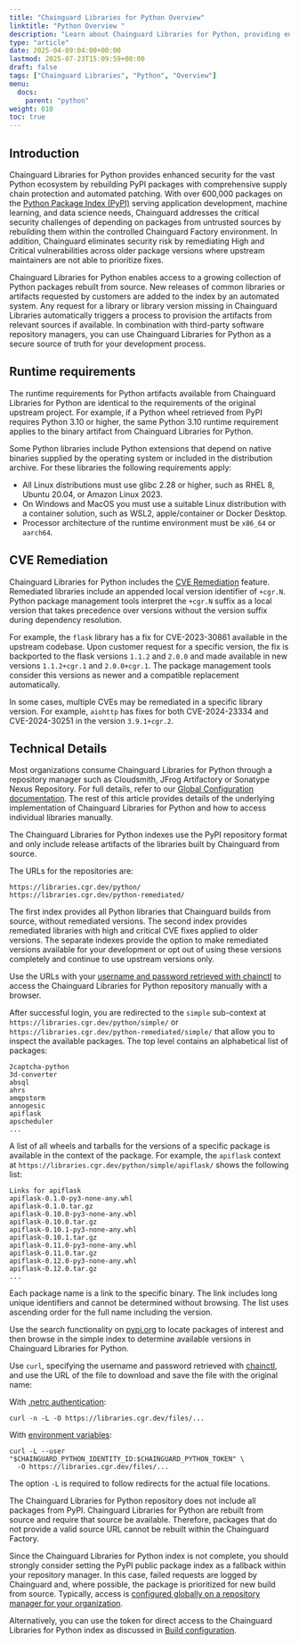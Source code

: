```yaml
---
title: "Chainguard Libraries for Python Overview"
linktitle: "Python Overview "
description: "Learn about Chainguard Libraries for Python, providing enhanced security for PyPI packages through automated vulnerability patching and supply chain protection"
type: "article"
date: 2025-04-09:04:00+00:00
lastmod: 2025-07-23T15:09:59+00:00
draft: false
tags: ["Chainguard Libraries", "Python", "Overview"]
menu:
  docs:
    parent: "python"
weight: 010
toc: true
---
```


## Introduction

Chainguard Libraries for Python provides enhanced security for the vast Python
ecosystem by rebuilding PyPI packages with comprehensive supply chain protection
and automated patching. With over 600,000 packages on the [Python Package Index
(PyPI)](https://pypi.org/) serving application development, machine learning,
and data science needs, Chainguard addresses the critical security challenges of
depending on packages from untrusted sources by rebuilding them within the
controlled Chainguard Factory environment. In addition, Chainguard eliminates
security risk by remediating High and Critical vulnerabilities across older
package versions where upstream maintainers are not able to prioritize fixes.

Chainguard Libraries for Python enables access to a growing collection of Python
packages rebuilt from source. New releases of common libraries or artifacts
requested by customers are added to the index by an automated system. Any
request for a library or library version missing in Chainguard Libraries
automatically triggers a process to provision the artifacts from relevant
sources if available. In combination with third-party software repository
managers, you can use Chainguard Libraries for Python as a secure source of
truth for your development process.

## Runtime requirements

The runtime requirements for Python artifacts available from Chainguard
Libraries for Python are identical to the requirements of the original upstream
project. For example, if a Python wheel retrieved from PyPI requires Python 3.10
or higher, the same Python 3.10 runtime requirement applies to the binary
artifact from Chainguard Libraries for Python.

Some Python libraries include Python extensions that depend on native
binaries supplied by the operating system or included in the
distribution archive. For these libraries the following requirements
apply:

* All Linux distributions must use glibc 2.28 or higher, such as RHEL 8, Ubuntu
  20.04, or Amazon Linux 2023.
* On Windows and MacOS you must use a suitable Linux distribution with a
  container solution, such as WSL2, apple/container or Docker Desktop. 
* Processor architecture of the runtime environment must be `x86_64` or
  `aarch64`.

<a id="cve-remediation"></a>

## CVE Remediation

Chainguard Libraries for Python includes the [CVE
Remediation](/chainguard/libraries/cve-remediation/) feature. Remediated
libraries include an appended local version identifier of `+cgr.N`. Python
package management tools interpret the `+cgr.N` suffix as a local version that
takes precedence over versions without the version suffix during dependency
resolution.

For example, the `flask` library has a fix for CVE-2023-30861 available in the
upstream codebase. Upon customer request for a specific version, the fix is
backported to the flask versions `1.1.2` and `2.0.0` and made available in new
versions `1.1.2+cgr.1` and `2.0.0+cgr.1`. The package management tools consider
this versions as newer and a compatible replacement automatically.

In some cases, multiple CVEs may be remediated in a specific library version.
For example, `aiohttp` has fixes for both  CVE-2024-23334 and CVE-2024-30251 in
the version `3.9.1+cgr.2`.

## Technical Details

Most organizations consume Chainguard Libraries for Python through a repository
manager such as Cloudsmith, JFrog Artifactory or Sonatype Nexus Repository. For
full details, refer to our [Global Configuration
documentation](/chainguard/libraries/python/global-configuration/). The rest of
this article provides details of the underlying implementation of Chainguard
Libraries for Python and how to access individual libraries manually.

The Chainguard Libraries for Python indexes use the PyPI repository format and 
only include release artifacts of the libraries built by Chainguard from source.

The URLs for the repositories are:

```
https://libraries.cgr.dev/python/
https://libraries.cgr.dev/python-remediated/
```

The first index provides all Python libraries that Chainguard builds from
source, without remediated versions. The second index provides remediated
libraries with high and critical CVE fixes applied to older versions. The
separate indexes provide the option to make remediated versions available for
your development or opt out of using these versions completely and continue to
use upstream versions only.

Use the URLs with your [username and password retrieved with
chainctl](/chainguard/libraries/access/) to access the Chainguard Libraries for
Python repository manually with a browser.

After successful login, you are redirected to the `simple` sub-context at
`https://libraries.cgr.dev/python/simple/` or
`https://libraries.cgr.dev/python-remediated/simple/` that allow you to inspect
the available packages. The top level contains an alphabetical list of packages:

```
2captcha-python
3d-converter
absql
ahrs
amqpstorm
annogesic
apiflask
apscheduler
...
```

A list of all wheels and tarballs for the versions of a specific package is
available in the context of the package. For example, the `apiflask` context at
`https://libraries.cgr.dev/python/simple/apiflask/` shows the following list:

```
Links for apiflask
apiflask-0.1.0-py3-none-any.whl
apiflask-0.1.0.tar.gz
apiflask-0.10.0-py3-none-any.whl
apiflask-0.10.0.tar.gz
apiflask-0.10.1-py3-none-any.whl
apiflask-0.10.1.tar.gz
apiflask-0.11.0-py3-none-any.whl
apiflask-0.11.0.tar.gz
apiflask-0.12.0-py3-none-any.whl
apiflask-0.12.0.tar.gz
...
```

Each package name is a link to the specific binary. The link includes long
unique identifiers and cannot be determined without browsing. The list uses
ascending order for the full name including the version.

Use the search functionality on [pypi.org](https://pypi.org/) to locate packages
of interest and then browse in the simple index to determine available versions
in Chainguard Libraries for Python.

Use `curl`, specifying the username and password retrieved with
[chainctl](/chainguard/libraries/access/), and use the URL of the file
to download and save the file with the original name:

With [.netrc authentication](/chainguard/libraries/access/#netrc):

```shell
curl -n -L -O https://libraries.cgr.dev/files/...
```

With [environment variables](/chainguard/libraries/access/#env):

```shell
curl -L --user "$CHAINGUARD_PYTHON_IDENTITY_ID:$CHAINGUARD_PYTHON_TOKEN" \
  -O https://libraries.cgr.dev/files/...
```

The option `-L` is required to follow redirects for the actual file locations.

The Chainguard Libraries for Python repository does not include all packages
from PyPI. Chainguard Libraries for Python are rebuilt from source and require
that source be available. Therefore, packages that do not provide a valid source
URL cannot be rebuilt within the Chainguard Factory.

Since the Chainguard Libraries for Python index is not complete, you should
strongly consider setting the PyPI public package index as a fallback within
your repository manager. In this case, failed requests are logged by Chainguard
and, where possible, the package is prioritized for new build from source.
Typically, access is [configured globally on a repository manager for your
organization](/chainguard/libraries/python/global-configuration/).

Alternatively, you can use the token for direct access to the Chainguard
Libraries for Python index as discussed in [Build
configuration](/chainguard/libraries/python/build-configuration/).
